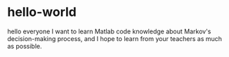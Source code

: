 # hello-world
hello everyone 
I want to learn Matlab code knowledge about Markov's decision-making process, and I hope to learn from your teachers as much as possible.
